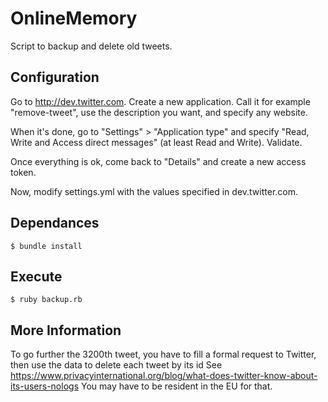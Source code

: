 OnlineMemory
============

Script to backup and delete old tweets.

## Configuration

Go to <http://dev.twitter.com>. Create a new application. Call it for example "remove-tweet", use the description you want, and specify any website.

When it's done, go to "Settings" > "Application type" and specify "Read, Write and Access direct messages" (at least Read and Write). Validate.

Once everything is ok, come back to "Details" and create a new access token.

Now, modify settings.yml with the values specified in dev.twitter.com.

## Dependances

``` $ bundle install ```

## Execute

``` $ ruby backup.rb ```

## More Information

To go further the 3200th tweet, you have to fill a formal request
to Twitter, then use the data to delete each tweet by its id
See <https://www.privacyinternational.org/blog/what-does-twitter-know-about-its-users-nologs>
You may have to be resident in the EU for that.